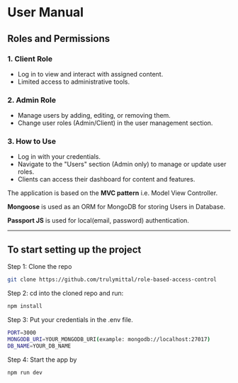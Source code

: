 # User Manual  

## Roles and Permissions  

### 1. Client Role  
- Log in to view and interact with assigned content.  
- Limited access to administrative tools.  

### 2. Admin Role  
- Manage users by adding, editing, or removing them.  
- Change user roles (Admin/Client) in the user management section.  

### 3. How to Use  
- Log in with your credentials.  
- Navigate to the "Users" section (Admin only) to manage or update user roles.  
- Clients can access their dashboard for content and features.  


The application is based on the **MVC pattern** i.e. Model View Controller.

**Mongoose** is used as an ORM for MongoDB for storing Users in Database.

**Passport JS** is used for local(email, password) authentication.

---



## To start setting up the project

Step 1: Clone the repo

```bash
git clone https://github.com/trulymittal/role-based-access-control
```

Step 2: cd into the cloned repo and run:

```bash
npm install
```

Step 3: Put your credentials in the .env file.

```bash
PORT=3000
MONGODB_URI=YOUR_MONGODB_URI(example: mongodb://localhost:27017)
DB_NAME=YOUR_DB_NAME
```
Step 4: Start the app by

```bash
npm run dev
```

